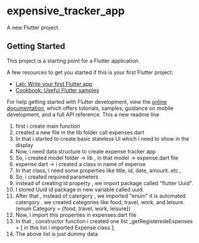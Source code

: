 # expensive_tracker_app

A new Flutter project.

## Getting Started

This project is a starting point for a Flutter application.

A few resources to get you started if this is your first Flutter project:

- [Lab: Write your first Flutter app](https://docs.flutter.dev/get-started/codelab)
- [Cookbook: Useful Flutter samples](https://docs.flutter.dev/cookbook)

For help getting started with Flutter development, view the
[online documentation](https://docs.flutter.dev/), which offers tutorials,
samples, guidance on mobile development, and a full API reference.
  This a new readme line

  1. first i create main function
  2. created a new file in the lib folder call expenses.dart
  3. In that i started to create basic stateless Ui which i need to show in the display 
  4. Now, i need data structure to create expense tracker app
  5. So, i created  model folder -> lib , in that model -> expense.dart file
  6. expense.dart -> i created a class in name of expense
  7. In that class, i need some properties like title, id, date, amount..etc.,
  8. So, i created required parameters
  9. instead of creating id property , we import package called "flutter Uuid".
  10. I stored Uuid id package in new variable called uuid.
  11. After that , instead of catergory , we imported "enum" it is automated catergory . we created categories like food, travel, work, and leisure. (enum Category = {food, travel, work, leisure})
  12. Now, i import this properties in expenses.dart file 
  13. In that , constructor function i created one list<Expense> _getRegisteredeExpenses = [
    in this list i imported Expense class 
  ];
  14. The above list is just dummy data
  



